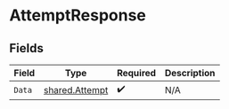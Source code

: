 # AttemptResponse


## Fields

| Field                                                   | Type                                                    | Required                                                | Description                                             |
| ------------------------------------------------------- | ------------------------------------------------------- | ------------------------------------------------------- | ------------------------------------------------------- |
| `Data`                                                  | [shared.Attempt](../../../pkg/models/shared/attempt.md) | :heavy_check_mark:                                      | N/A                                                     |
